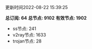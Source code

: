 更新时间2022-08-22 15:39:25

**总订阅: 64**
**总节点: 9102**
**有效节点: 1902**
- ss节点: 241
- v2ray节点: 1633
- trojan节点: 28
